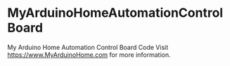 # MyArduinoHomeAutomationControlBoard
My Arduino Home Automation Control Board Code
Visit https://www.MyArduinoHome.com for more information.

